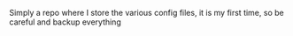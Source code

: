 Simply a repo where I store the various config files, it is my first time, so be careful and
backup everything
